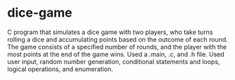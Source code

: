 # dice-game
C program that simulates a dice game with two players, who take turns rolling a dice and accumulating points based on the outcome of each round. The game consists of a specified number of rounds, and the player with the most points at the end of the game wins. Used a .main, .c, and .h file. Used user input, random number generation, conditional statements and loops, logical operations, and enumeration. 
